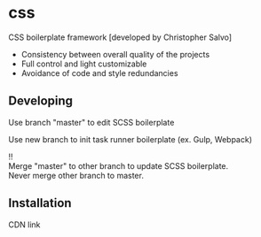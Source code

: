 # css
CSS boilerplate framework [developed by Christopher Salvo]

<ul>
  <li>Consistency between overall quality of the projects</li>
  <li>Full control and light customizable</li>
  <li>Avoidance of code and style redundancies</li>  
</ul>

<h2>Developing</h2>
<p>Use branch "master" to edit SCSS boilerplate</p>
<p>Use new branch to init task runner boilerplate (ex. Gulp, Webpack)</p>
<p>
  !!<br>
  Merge "master" to other branch to update SCSS boilerplate.<br>
  Never merge other branch to master.  
</p>

<h2>Installation</h2>
<p>CDN link</p>
<pre>
  <code>
    <link rel="stylesheet" href="https://cdn.jsdelivr.net/gh/chphsalvo/css@0.1-alpha/style.min.css">
  </code>
</pre>
